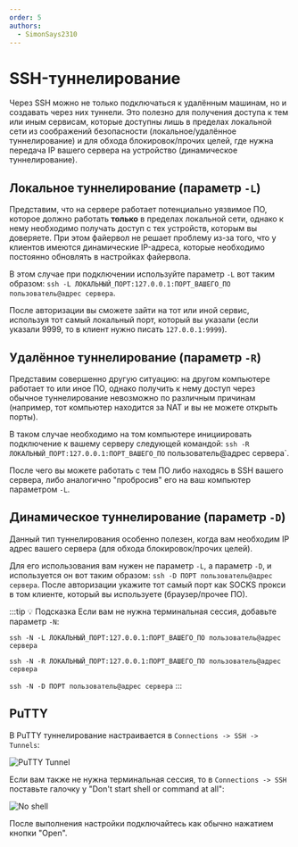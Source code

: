 ```yaml
---
order: 5
authors:
  - SimonSays2310
---
```


# SSH-туннелирование

Через SSH можно не только подключаться к удалённым машинам, но и создавать через них туннели. Это полезно для получения доступа к тем или иным сервисам, которые доступны лишь в пределах локальной сети из соображений безопасности (локальное/удалённое туннелирование) и для обхода блокировок/прочих целей, где нужна передача IP вашего сервера на устройство (динамическое туннелирование).

## Локальное туннелирование (параметр `-L`)

Представим, что на сервере работает потенциально уязвимое ПО, которое должно работать **только** в пределах локальной сети, однако к нему необходимо получать доступ с тех устройств, которым вы доверяете. При этом файервол не решает проблему из-за того, что у клиентов имеются динамические IP-адреса, которые необходимо постоянно обновлять в настройках файервола.

В этом случае при подключении используйте параметр `-L` вот таким образом: `ssh -L ЛОКАЛЬНЫЙ_ПОРТ:127.0.0.1:ПОРТ_ВАШЕГО_ПО пользователь@адрес сервера`.

После авторизации вы сможете зайти на тот или иной сервис, используя тот самый локальный порт, который вы указали (если указали 9999, то в клиент нужно писать `127.0.0.1:9999`).

## Удалённое туннелирование (параметр `-R`)

Представим совершенно другую ситуацию: на другом компьютере работает то или иное ПО, однако получить к нему доступ через обычное туннелирование невозможно по различным причинам (например, тот компьютер находится за NAT и вы не можете открыть порты).

В таком случае необходимо на том компьютере инициировать подключение к вашему серверу следующей командой: `ssh -R ЛОКАЛЬНЫЙ_ПОРТ:127.0.0.1:ПОРТ_ВАШЕГО_ПО` пользователь@адрес сервера`.

После чего вы можете работать с тем ПО либо находясь в SSH вашего сервера, либо аналогично "пробросив" его на ваш компьютер параметром `-L`.

## Динамическое туннелирование (параметр `-D`)

Данный тип туннелирования особенно полезен, когда вам необходим IP адрес вашего сервера (для обхода блокировок/прочих целей).

Для его использования вам нужен не параметр `-L`, а параметр `-D`, и используется он вот таким образом: `ssh -D ПОРТ пользователь@адрес сервера`. После авторизации укажите тот самый порт как SOCKS прокси в том клиенте, который вы используете (браузер/прочее ПО).

:::tip :bulb: Подсказка
Если вам не нужна терминальная сессия, добавьте параметр `-N`:

`ssh -N -L ЛОКАЛЬНЫЙ_ПОРТ:127.0.0.1:ПОРТ_ВАШЕГО_ПО пользователь@адрес сервера`

`ssh -N -R ЛОКАЛЬНЫЙ_ПОРТ:127.0.0.1:ПОРТ_ВАШЕГО_ПО пользователь@адрес сервера`

`ssh -N -D ПОРТ пользователь@адрес сервера`
:::

## PuTTY

В PuTTY туннелирование настраивается в `Connections -> SSH -> Tunnels`:

![PuTTY Tunnel](/vds/sshtunnel/1.png)

Если вам также не нужна терминальная сессия, то в `Connections -> SSH` поставьте галочку у "Don't start shell or command at all":

![No shell](/vds/sshtunnel/2.png)

После выполнения настройки подключайтесь как обычно нажатием кнопки "Open".
